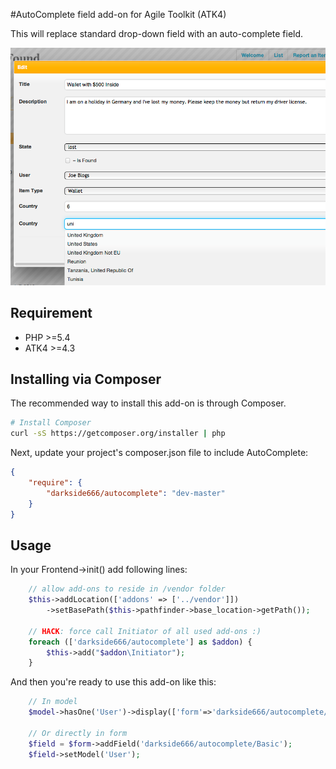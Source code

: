 #AutoComplete field add-on for Agile Toolkit (ATK4)

This will replace standard drop-down field with an auto-complete field.

![Screenshot](/doc/screenshot.png)


## Requirement

 - PHP >=5.4
 - ATK4 >=4.3

## Installing via Composer

The recommended way to install this add-on is through Composer.

```bash
# Install Composer
curl -sS https://getcomposer.org/installer | php
```

Next, update your project's composer.json file to include AutoComplete:

```json
{
    "require": {
        "darkside666/autocomplete": "dev-master"
    }
}
```

## Usage

In your Frontend->init() add following lines:

```php
    // allow add-ons to reside in /vendor folder
    $this->addLocation(['addons' => ['../vendor']])
        ->setBasePath($this->pathfinder->base_location->getPath());

    // HACK: force call Initiator of all used add-ons :)
    foreach (['darkside666/autocomplete'] as $addon) {
        $this->add("$addon\Initiator");
    }
```

And then you're ready to use this add-on like this:

```php
    // In model
    $model->hasOne('User')->display(['form'=>'darkside666/autocomplete/Basic']);

    // Or directly in form
    $field = $form->addField('darkside666/autocomplete/Basic');
    $field->setModel('User');
```
